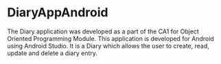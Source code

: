 
# DiaryAppAndroid
The Diary application was developed as a part of the CA1 for Object Oriented Programming Module. This application is developed for Android using Android Studio. It is a Diary which allows the user to create, read, update and delete a diary entry.

